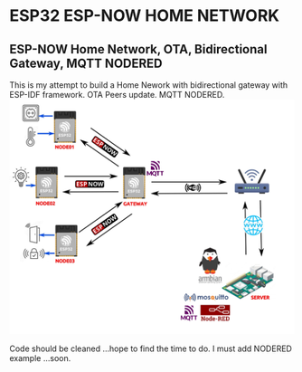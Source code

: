 # ESP32 ESP-NOW HOME NETWORK

## ESP-NOW Home Network, OTA, Bidirectional Gateway, MQTT NODERED  
This is my attempt to build a Home Nework with bidirectional gateway with ESP-IDF framework.
OTA Peers update.
MQTT NODERED.
![topology](/images/topologia.jpg)

Code should be cleaned ...hope to find the time to do.
I must add NODERED example ...soon.